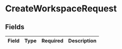 # CreateWorkspaceRequest


## Fields

| Field       | Type        | Required    | Description |
| ----------- | ----------- | ----------- | ----------- |